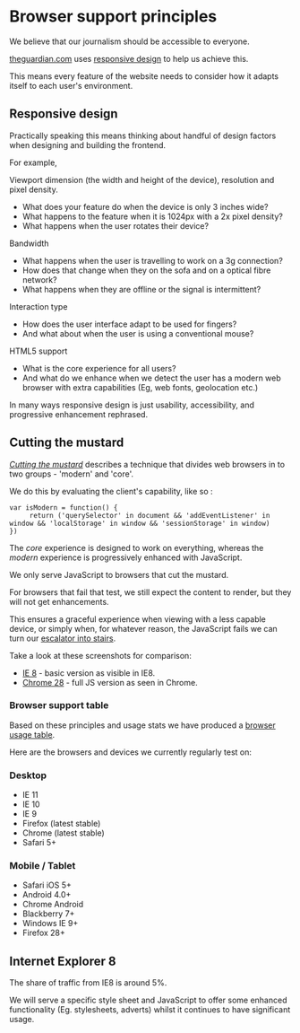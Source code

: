 # Browser support principles

We believe that our journalism should be accessible to everyone.

[theguardian.com](http://www.theguardian.com/?view=mobile) uses [responsive design](http://alistapart.com/article/responsive-web-design) to help us achieve this.

This means every feature of the website needs to consider how it adapts itself to each user's environment.

## Responsive design

Practically speaking this means thinking about handful of design factors when designing and building the frontend.

For example,

Viewport dimension (the width and height of the device), resolution and pixel density.

- What does your feature do when the device is only 3 inches wide?
- What happens to the feature when it is 1024px with a 2x pixel density?
- What happens when the user rotates their device?

Bandwidth

- What happens when the user is travelling to work on a 3g connection?
- How does that change when they on the sofa and on a optical fibre network?
- What happens when they are offline or the signal is intermittent?

Interaction type 

- How does the user interface adapt to be used for fingers?
- And what about when the user is using a conventional mouse?

HTML5 support

- What is the core experience for all users?
- And what do we enhance when we detect the user has a modern web browser with extra capabilities (Eg, web fonts, geolocation etc.) 

In many ways responsive design is just usability, accessibility, and progressive enhancement rephrased. 

## Cutting the mustard

_[Cutting the mustard](http://responsivenews.co.uk/post/18948466399/cutting-the-mustard)_ describes a technique that divides
web browsers in to two groups - 'modern' and 'core'.

We do this by evaluating the client's capability, like so :

```
var isModern = function() { 
     return ('querySelector' in document && 'addEventListener' in window && 'localStorage' in window && 'sessionStorage' in window)
})
```

The _core_ experience is designed to work on everything, whereas the _modern_ experience is progressively enhanced with JavaScript.

We only serve JavaScript to browsers that cut the mustard.

For browsers that fail that test, we still expect the content to render, but they will not get enhancements.

This ensures a graceful experience when viewing with a less capable device, or simply when, for whatever reason, the JavaScript fails we can
turn our [escalator into stairs](http://jakearchibald.com/2013/progressive-enhancement-still-important).

Take a look at these screenshots for comparison:

- [IE 8](/docs/images/ie8_basic.png) - basic version as visible in IE8.
- [Chrome 28](/docs/images/chrome_full.png) - full JS version as seen in Chrome.

### Browser support table

Based on these principles and usage stats we have produced a [browser usage table](http://datascience.gutools.co.uk:8099/views/OSBrowserUsage/Tablefiltered).

Here are the browsers and devices we currently regularly test on:

### Desktop

-  IE 11
-  IE 10
-  IE 9
-  Firefox (latest stable)
-  Chrome (latest stable)
-  Safari 5+

### Mobile / Tablet

-  Safari iOS 5+
-  Android 4.0+
-  Chrome Android
-  Blackberry 7+
-  Windows IE 9+
-  Firefox 28+

## Internet Explorer 8

The share of traffic from IE8 is around 5%.

We will serve a specific style sheet and JavaScript to offer some enhanced functionality (Eg. stylesheets, adverts) whilst it continues to have significant usage.
